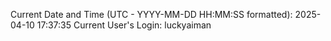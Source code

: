Current Date and Time (UTC - YYYY-MM-DD HH:MM:SS formatted): 2025-04-10 17:37:35
Current User's Login: luckyaiman
